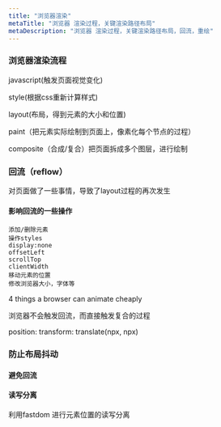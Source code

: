 ```yaml
---
title: "浏览器渲染"
metaTitle: "浏览器 渲染过程，关键渲染路径布局"
metaDescription: "浏览器 渲染过程，关键渲染路径布局，回流，重绘"
---
```




### 浏览器渲染流程

javascript(触发页面视觉变化)


style(根据css重新计算样式)


layout(布局，得到元素的大小和位置)


paint（把元素实际绘制到页面上，像素化每个节点的过程）


composite（合成/复合）把页面拆成多个图层，进行绘制



### 回流（reflow） 
对页面做了一些事情，导致了layout过程的再次发生

#### 影响回流的一些操作
```
添加/删除元素  
操作styles
display:none
offsetLeft
scrollTop
clientWidth
移动元素的位置
修改浏览器大小，字体等

```


4 things a browser can animate cheaply

浏览器不会触发回流，而直接触发复合的过程

position: transform: translate(npx, npx)




### 防止布局抖动

#### 避免回流

#### 读写分离
利用fastdom 进行元素位置的读写分离